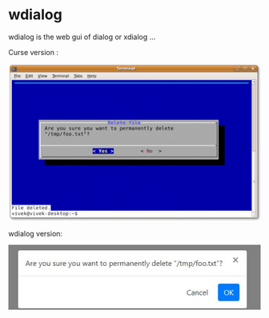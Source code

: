 # wdialog
wdialog is the web gui of dialog or xdialog ...


Curse version : 

![curse screenshot](curseyesno.png)

wdialog version: 

![screenshot](yesno.jpg)



